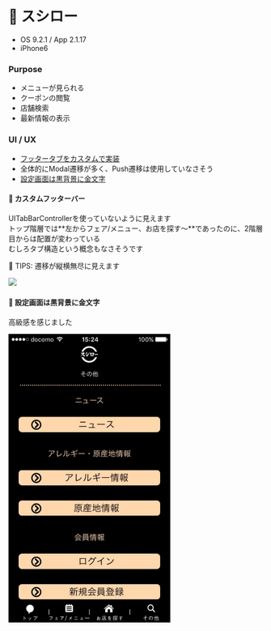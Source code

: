# :sushi: スシロー

* OS 9.2.1 / App 2.1.17
* iPhone6

### Purpose
* メニューが見られる
* クーポンの閲覧
* 店舗検索
* 最新情報の表示

### UI / UX  
* [フッタータブをカスタムで実装](#ssr_tabs)
* 全体的にModal遷移が多く、Push遷移は使用していなさそう
* [設定画面は黒背景に金文字](#ssr_setting)

#### :triangular_flag_on_post: <a name="ssr_tabs">カスタムフッターバー</a>
UITabBarControllerを使っていないように見えます  
トップ階層では**左からフェア/メニュー、お店を探す〜**であったのに、2階層目からは配置が変わっている   
むしろタブ構造という概念もなさそうです   

:tada: TIPS: 遷移が縦横無尽に見えます

<img src="https://github.com/mafmoff/100Apps/blob/master/Resources/Images/ssr_tabs.gif" width="320px">


#### :triangular_flag_on_post: <a name="ssr_setting">設定画面は黒背景に金文字</a>
高級感を感じました

<img src="https://github.com/mafmoff/100Apps/blob/master/Resources/Images/ssr_setting.jpg" width="320px">
